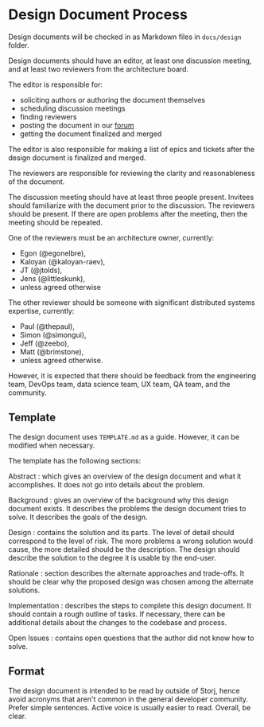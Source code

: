 # Design Document Process

Design documents will be checked in as Markdown files in `docs/design` folder.

Design documents should have an editor, at least one discussion meeting, and at least two reviewers from the architecture board.

The editor is responsible for:
* soliciting authors or authoring the document themselves
* scheduling discussion meetings
* finding reviewers
* posting the document in our [forum](https://forum.storj.io/c/engineer-amas/design-draft)
* getting the document finalized and merged

The editor is also responsible for making a list of epics and tickets after the design document is finalized and merged.

The reviewers are responsible for reviewing the clarity and reasonableness of the document.

The discussion meeting should have at least three people present. Invitees should familiarize with the document prior to the discussion. The reviewers should be present. If there are open problems after the meeting, then the meeting should be repeated.

One of the reviewers must be an architecture owner, currently:

* Egon (@egonelbre),
* Kaloyan (@kaloyan-raev),
* JT (@jtolds),
* Jens (@littleskunk),
* unless agreed otherwise

The other reviewer should be someone with significant distributed systems expertise, currently:

* Paul (@thepaul),
* Simon (@simongui),
* Jeff (@zeebo),
* Matt (@brimstone),
* unless agreed otherwise.

However, it is expected that there should be feedback from the engineering team, DevOps team, data science team, UX team, QA team, and the community.

## Template

The design document uses `TEMPLATE.md` as a guide. However, it can be modified when necessary.

The template has the following sections:

Abstract
 : which gives an overview of the design document and what it accomplishes. It does not go into details about the problem.

Background
 : gives an overview of the background why this design document exists. It describes the problems the design document tries to solve. It describes the goals of the design.

Design
 : contains the solution and its parts. The level of detail should correspond to the level of risk. The more problems a wrong solution would cause, the more detailed should be the description. The design should describe the solution to the degree it is usable by the end-user.

Rationale
 : section describes the alternate approaches and trade-offs. It should be clear why the proposed design was chosen among the alternate solutions.

Implementation
 : describes the steps to complete this design document. It should contain a rough outline of tasks. If necessary, there can be additional details about the changes to the codebase and process.

Open Issues
 : contains open questions that the author did not know how to solve.

## Format

The design document is intended to be read by outside of Storj, hence avoid acronyms that aren't common in the general developer community. Prefer simple sentences. Active voice is usually easier to read. Overall, be clear.
